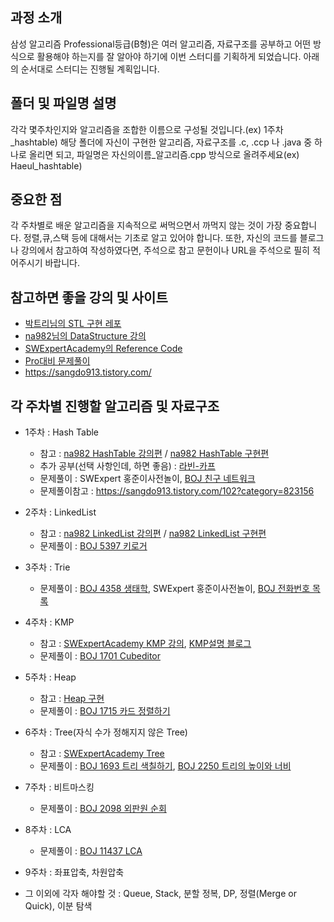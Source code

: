 ## 과정 소개

삼성 알고리즘 Professional등급(B형)은 여러 알고리즘, 자료구조를 공부하고 어떤 방식으로 활용해야 하는지를 잘 알아야 하기에 이번 스터디를 기획하게 되었습니다. 아래의 순서대로 스터디는 진행될 계획입니다.

## 폴더 및 파일명 설명

각각 몇주차인지와 알고리즘을 조합한 이름으로 구성될 것입니다.(ex) 1주차_hashtable)
해당 폴더에 자신이 구현한 알고리즘, 자료구조를 .c, .ccp 나 .java 중 하나로 올리면 되고, 파일명은 자신의이름_알고리즘.cpp 방식으로 올려주세요(ex) Haeul_hashtable)

## 중요한 점

각 주차별로 배운 알고리즘을 지속적으로 써먹으면서 까먹지 않는 것이 가장 중요합니다. 정렬,큐,스택 등에 대해서는 기초로 알고 있어야 합니다.
또한, 자신의 코드를 블로그나 강의에서 참고하여 작성하였다면, 주석으로 참고 문헌이나 URL을 주석으로 필히 적어주시기 바랍니다.

## 참고하면 좋을 강의 및 사이트

* [박트리님의 STL 구현 레포](http://bitly.kr/93n6lx)
* [na982님의 DataStructure 강의](http://bitly.kr/YHObM)
* [SWExpertAcademy의 Reference Code](http://bitly.kr/FJZIbQ)
* [Pro대비 문제풀이](https://github.com/TaeSeongKwon/Algorithm_DS)
* https://sangdo913.tistory.com/

## 각 주차별 진행할 알고리즘 및 자료구조

* 1주차 : Hash Table
  * 참고 : [na982 HashTable 강의편](http://bitly.kr/qkS2j3) / [na982 HashTable 구현편](http://bitly.kr/CUwqu5)
  * 추가 공부(선택 사항인데, 하면 좋음) : [라빈-카프](http://bitly.kr/Gc9SyY)
  * 문제풀이 : SWExpert 홍준이사전놀이, [BOJ 친구 네트워크](https://www.acmicpc.net/problem/4195)
  * 문제풀이참고 : https://sangdo913.tistory.com/102?category=823156

* 2주차 : LinkedList
  * 참고 : [na982 LinkedList 강의편](http://bitly.kr/yQGfMB) / [na982 LinkedList 구현편](http://bitly.kr/9uQ40D)
  * 문제풀이 : [BOJ 5397 키로거](https://www.acmicpc.net/problem/5397)
  
* 3주차 : Trie
  * 문제풀이 : [BOJ 4358 생태학](https://www.acmicpc.net/problem/4358), SWExpert 홍준이사전놀이, [BOJ 전화번호 목록](https://www.acmicpc.net/problem/5052)

* 4주차 : KMP
  * 참고 : [SWExpertAcademy KMP 강의](http://bitly.kr/E1CKhC), [KMP설명 블로그](https://bowbowbow.tistory.com/6)
  * 문제풀이 : [BOJ 1701 Cubeditor](https://www.acmicpc.net/problem/1701)

* 5주차 : Heap
  * 참고 : [Heap 구현](https://github.com/TaeSeongKwon/Algorithm_DS/blob/master/%5B%EC%9E%90%EB%A3%8C%EA%B5%AC%EC%A1%B0%5D%20Heap.cpp)
  * 문제풀이 : [BOJ 1715 카드 정렬하기](https://www.acmicpc.net/problem/1715)

* 6주차 : Tree(자식 수가 정해지지 않은 Tree)
  * 참고 : [SWExpertAcademy Tree](http://bitly.kr/YF2BCj)
  * 문제풀이 : [BOJ 1693 트리 색칠하기](https://www.acmicpc.net/problem/1693), [BOJ 2250 트리의 높이와 너비](https://www.acmicpc.net/problem/2250)

* 7주차 : 비트마스킹
  * 문제풀이 : [BOJ 2098 외판원 순회](https://www.acmicpc.net/problem/2098)
  
* 8주차 : LCA
  * 문제풀이 : [BOJ 11437 LCA](https://www.acmicpc.net/problem/11437)

* 9주차 : 좌표압축, 차원압축

* 그 이외에 각자 해야할 것 : Queue, Stack, 분할 정복, DP, 정렬(Merge or Quick), 이분 탐색
